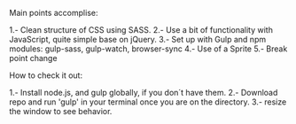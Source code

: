 Main points accomplise:

1.- Clean structure of CSS using SASS.
2.- Use a bit of functionality with JavaScript, quite simple base on jQuery.
3.- Set up with Gulp and npm modules: gulp-sass, gulp-watch, browser-sync
4.- Use of a Sprite
5.- Break point change

How to check it out:

1.- Install node.js, and gulp globally, if you don´t have them.
2.- Download repo and run 'gulp' in your terminal once you are on the directory.
3.- resize the window to see behavior.


